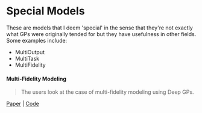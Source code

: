 # Special Models

These are models that I deem 'special' in the sense that they're not exactly what GPs were originally tended for but they have usefulness in other fields. Some examples include:

* MultiOutput
* MultiTask
* MultiFidelity

#### Multi-Fidelity Modeling

> The users look at the case of multi-fidelity modeling using Deep GPs.

[Paper](https://arxiv.org/pdf/1903.07320.pdf) | [Code](https://github.com/amzn/emukit/tree/master/emukit/examples/multi_fidelity_dgp)